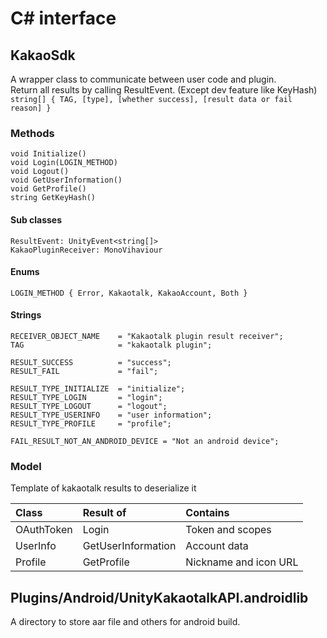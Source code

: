 # C# interface

## KakaoSdk

A wrapper class to communicate between user code and plugin.  
Return all results by calling ResultEvent. (Except dev feature like KeyHash)  
`string[] { TAG, [type], [whether success], [result data or fail reason] }`  

### Methods
```
void Initialize()
void Login(LOGIN_METHOD)
void Logout()
void GetUserInformation()
void GetProfile()
string GetKeyHash()
```

#### Sub classes
```
ResultEvent: UnityEvent<string[]>
KakaoPluginReceiver: MonoVihaviour
```

#### Enums
```
LOGIN_METHOD { Error, Kakaotalk, KakaoAccount, Both }
```

#### Strings
```
RECEIVER_OBJECT_NAME    = "Kakaotalk plugin result receiver";
TAG                     = "kakaotalk plugin";

RESULT_SUCCESS          = "success";
RESULT_FAIL             = "fail";

RESULT_TYPE_INITIALIZE  = "initialize";
RESULT_TYPE_LOGIN       = "login";
RESULT_TYPE_LOGOUT      = "logout";
RESULT_TYPE_USERINFO    = "user information";
RESULT_TYPE_PROFILE     = "profile";

FAIL_RESULT_NOT_AN_ANDROID_DEVICE = "Not an android device";
```

### Model
Template of kakaotalk results to deserialize it

| Class      | Result of          | Contains              |
| :--------- | :----------------- | :-------------------- |
| OAuthToken | Login              | Token and scopes      |
| UserInfo   | GetUserInformation | Account data          |
| Profile    | GetProfile         | Nickname and icon URL |


## Plugins/Android/UnityKakaotalkAPI.androidlib

A directory to store aar file and others for android build.  
